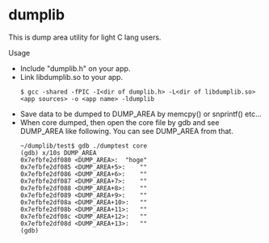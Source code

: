# dumplib

This is dump area utility for light C lang users.

Usage
 - Include "dumplib.h" on your app.
 - Link libdumplib.so to your app.
   ```
   $ gcc -shared -fPIC -I<dir of dumplib.h> -L<dir of libdumplib.so> <app sources> -o <app name> -ldumplib
   ```
 - Save data to be dumped to DUMP_AREA by memcpy() or snprintf() etc...
 - When core dumped, then open the core file by gdb and see DUMP_AREA like following.
   You can see DUMP_AREA from that.
   ```
   ~/dumplib/test$ gdb ./dumptest core
   (gdb) x/10s DUMP_AREA
   0x7efbfe2df080 <DUMP_AREA>:	"hoge"
   0x7efbfe2df085 <DUMP_AREA+5>:	""
   0x7efbfe2df086 <DUMP_AREA+6>:	""
   0x7efbfe2df087 <DUMP_AREA+7>:	""
   0x7efbfe2df088 <DUMP_AREA+8>:	""
   0x7efbfe2df089 <DUMP_AREA+9>:	""
   0x7efbfe2df08a <DUMP_AREA+10>:	""
   0x7efbfe2df08b <DUMP_AREA+11>:	""
   0x7efbfe2df08c <DUMP_AREA+12>:	""
   0x7efbfe2df08d <DUMP_AREA+13>:	""
   (gdb) 
   ```
